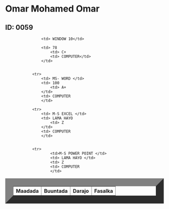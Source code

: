 
<html>
    <title> Natiijo</title>
    <head>
        <link rel="stylesheet" href="table.css"/>
        <body>  
            <h1> Omar Mohamed Omar </h1>
            <h2> ID: 0059</h2>
            <table border="25">
                <tr>
                    <th>Maadada </th>
                    <th>Buuntada</th>
                    <th>Darajo</th>
                    <th>Fasalka</th>
                </tr>
                
                    <td> WINDOW 10</td>
                   
                    <td> 78
                        <td> C+
                        <td> COMPUTER</td>
                    </td>
           
            
                <tr>
                    <td> MS- WORD </td>
                    <td> 100
                        <td> A+
                    </td>
                    <td> COMPUTER
                    </td>
          
                <tr>   
                    <td> M-S EXCEL </td>
                    <td> LAMA HAYO
                        <td> Z
                    </td>
                    <td> COMPUTER
                    </td>
        
               
                <tr>
                        <td>M-S POWER POINT </td>
                        <td> LAMA HAYO </td>
                        <td> Z
                        <td> COMPUTER
                        </td>
               
                  
                   
